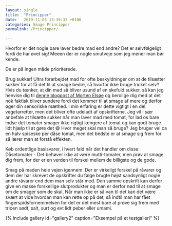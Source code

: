 ```yaml
---
layout: single
title:  "Principper"
date:   2019-11-05 13:39:33 +0100
categories: Smage Principper
permalink: /Principper/

---
```

Hvorfor er det nogle bare laver bedre mad end andre? Det er selvfølgeligt fordi de har øvet sig! Meeen der er nogle smutveje som jeg mener man bør kende.

De er på ingen måde prioriterede.

Brug sukker! Ultra forarbejdet mad for ofte beskyldninger om at de tilsætter sukker for at få det til at smage bedre, så hvorfor ikke bruge tricket selv? Hvis du tænker, at din mad så bliver usund af en skefuld sukker, så kan jeg henvise dig til [denne blogpost af Morten Elsøe][sandhedomsukker] og berolige dig med at det nok faktisk bliver sundere fordi det kommer til at smage af mere og derfor øger din sensoriske mæthed. I min erfaring er dette vigtigt i en del vegetarretter, men det bliver ofte udeladt af opskrifterne. Jeg vil i sær anbefale at tilsætte sukker når man laver mad med tomat, for lad os bare indse det tomater smager ikke rigtigt længere af tomat og kan godt bruge lidt hjælp til at gøre det :smile:
Hvor meget skal man så bruge? Jeg bruger vel ca en halv spiseske per dåse tomat, men det bedste er at smage sig frem for så lærer man at forstå effekten.

Køb ordentlige basisvarer, i hvert fald når det handler om disse:
Dåsetomater - Det behøver ikke at være mutti-tomater, men prøv at smage dig frem, for der er en verden til forskel mellem de billigste og de gode.  

Smag på maden hele vejen igennem.
Der er virkeligt forskel på råvarer og dem der har skrevet de opskrifter du følge brugte højst sandsynligt nogle andre råvarer end dem man selv står med. Den samme opskrift kan derfor give en masse forskellige slutprodukter og man er derfor nød til at smage om de smager som de skal. Når man ikke er så van til det kan det være svært at vide hvordan man kan rette op på det, så indtil man har fået fingerspidsfornemmelsen for det er det mest bare at prøve sig frem med trioen sødt, salt, surt og evt lidt peber eller umami.  

{% include gallery id="gallery2" caption="Eksempel på et testgalleri" %}


[sandhedomsukker]: https://www.mortenelsoe.com/blog/sandheden-om-sukker